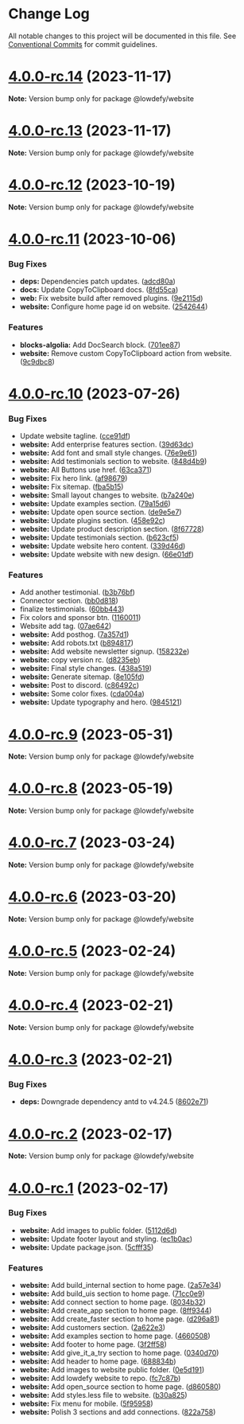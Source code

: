 # Change Log

All notable changes to this project will be documented in this file.
See [Conventional Commits](https://conventionalcommits.org) for commit guidelines.

# [4.0.0-rc.14](https://github.com/lowdefy/lowdefy/compare/v4.0.0-rc.12...v4.0.0-rc.14) (2023-11-17)

**Note:** Version bump only for package @lowdefy/website





# [4.0.0-rc.13](https://github.com/lowdefy/lowdefy/compare/v4.0.0-rc.12...v4.0.0-rc.13) (2023-11-17)

**Note:** Version bump only for package @lowdefy/website





# [4.0.0-rc.12](https://github.com/lowdefy/lowdefy/compare/v4.0.0-rc.11...v4.0.0-rc.12) (2023-10-19)

**Note:** Version bump only for package @lowdefy/website





# [4.0.0-rc.11](https://github.com/lowdefy/lowdefy/compare/v4.0.0-rc.10...v4.0.0-rc.11) (2023-10-06)


### Bug Fixes

* **deps:** Dependencies patch updates. ([adcd80a](https://github.com/lowdefy/lowdefy/commit/adcd80afe8c752e15c900b88eb4d9be8526c7bcd))
* **docs:** Update CopyToClipboard docs. ([8fd55ca](https://github.com/lowdefy/lowdefy/commit/8fd55cacc20c2a326cb7bf6fa7bf2f5a1bd9f53f))
* **web:** Fix website build after removed plugins. ([9e2115d](https://github.com/lowdefy/lowdefy/commit/9e2115d8b94f662711036e94b8dedae36f61fff9))
* **website:** Configure home page id on website. ([2542644](https://github.com/lowdefy/lowdefy/commit/2542644c1840145b08881b03caa48a729af2ae72))


### Features

* **blocks-algolia:** Add DocSearch block. ([701ee87](https://github.com/lowdefy/lowdefy/commit/701ee87ec7f3e5f2b28568e43c14948548b90d9e))
* **website:** Remove custom CopyToClipboard action from website. ([9c9dbc8](https://github.com/lowdefy/lowdefy/commit/9c9dbc86beea43227fc14ae09eb9fa65fe3346e8))





# [4.0.0-rc.10](https://github.com/lowdefy/lowdefy/compare/v4.0.0-rc.9...v4.0.0-rc.10) (2023-07-26)


### Bug Fixes

* Update website tagline. ([cce91df](https://github.com/lowdefy/lowdefy/commit/cce91df9c74c3a8c26de68814001dd9dced35085))
* **website:** Add enterprise features section. ([39d63dc](https://github.com/lowdefy/lowdefy/commit/39d63dc16c4f16a1804aaf1bac12c56b9d14821d))
* **website:** Add font and small style changes. ([76e9e61](https://github.com/lowdefy/lowdefy/commit/76e9e6146b8e833a17fb6002602e762e2467930e))
* **website:** Add testimonials section to website. ([848d4b9](https://github.com/lowdefy/lowdefy/commit/848d4b94dc4993f19ee031c158cc7dfc5841c629))
* **website:** All Buttons use href. ([63ca371](https://github.com/lowdefy/lowdefy/commit/63ca3719e30f6f10fcbb7a2dd7e1d28e581335af))
* **website:** Fix hero link. ([af98679](https://github.com/lowdefy/lowdefy/commit/af98679dcdfc9190d60978bb6e16ea56694ddb48))
* **website:** Fix sitemap. ([fba5b15](https://github.com/lowdefy/lowdefy/commit/fba5b157add5578def3c3bb4cd7b8be0a2be363d))
* **website:** Small layout changes to website. ([b7a240e](https://github.com/lowdefy/lowdefy/commit/b7a240e7261b760cebe2ed83cebdc90a338fdc92))
* **website:** Update examples section. ([79a15d6](https://github.com/lowdefy/lowdefy/commit/79a15d632bb5e1e290df89ed217de0ab5c9f6362))
* **website:** Update open source section. ([de9e5e7](https://github.com/lowdefy/lowdefy/commit/de9e5e7ff6150c990be25e89e9819799ce43005b))
* **website:** Update plugins section. ([458e92c](https://github.com/lowdefy/lowdefy/commit/458e92c3af4fb20ba6a63f29c31efc958e40ae17))
* **website:** Update product description section. ([8f67728](https://github.com/lowdefy/lowdefy/commit/8f67728f6e3728a2e71b6249700cf0b2e22dfae9))
* **website:** Update testimonials section. ([b623cf5](https://github.com/lowdefy/lowdefy/commit/b623cf5c4588c2660510b23baa6c51ce7f9fc6dd))
* **website:** Update website hero content. ([339d46d](https://github.com/lowdefy/lowdefy/commit/339d46d9711b9ccbad4d06f549902bddcf26b7c2))
* **website:** Update website with new design. ([66e01df](https://github.com/lowdefy/lowdefy/commit/66e01df5232f67d2ad601300e766fda91fe273d2))


### Features

* Add another testimonial. ([b3b76bf](https://github.com/lowdefy/lowdefy/commit/b3b76bf700b4ed86bd17c66737c4745c96acf457))
* Connector section. ([bb0d818](https://github.com/lowdefy/lowdefy/commit/bb0d8181417a1dca63a0a8e3dcd8ccf62b28bfa6))
* finalize testimonials. ([60bb443](https://github.com/lowdefy/lowdefy/commit/60bb4430045511129457ef8d482e7cd3d20fc638))
* Fix colors and sponsor btn. ([1160011](https://github.com/lowdefy/lowdefy/commit/1160011eb755447c9b044de42a4229186e76c84e))
* Website add tag. ([07ae642](https://github.com/lowdefy/lowdefy/commit/07ae6422b4036e1823e670e209e67c0cffec9345))
* **website:** Add posthog. ([7a357d1](https://github.com/lowdefy/lowdefy/commit/7a357d1f39bc0aaec48b2b7252a1be650116bcd2))
* **website:** Add robots.txt ([b894817](https://github.com/lowdefy/lowdefy/commit/b8948174c15dadfeb4e9e64f0124ea7df9f0f151))
* **website:** Add website newsletter signup. ([158232e](https://github.com/lowdefy/lowdefy/commit/158232e438b355e1cc15caaeeea2cde3d7f54e4c))
* **website:** copy version rc. ([d8235eb](https://github.com/lowdefy/lowdefy/commit/d8235eb37ab0159a765ccc4e6da44444e362a0c3))
* **website:** Final style changes. ([438a519](https://github.com/lowdefy/lowdefy/commit/438a5193df34e7b8f44367709da37cb07abf15de))
* **website:** Generate sitemap. ([8e105fd](https://github.com/lowdefy/lowdefy/commit/8e105fd053ba8ad598624f225ad8543b8a0a4fb6))
* **website:** Post to discord. ([c86492c](https://github.com/lowdefy/lowdefy/commit/c86492c517ae435d47a6c74bbb16b8edcebc6977))
* **website:** Some color fixes. ([cda004a](https://github.com/lowdefy/lowdefy/commit/cda004aee4aea54aea051a7230ee25f2b9752c7a))
* **website:** Update typography and hero. ([9845121](https://github.com/lowdefy/lowdefy/commit/98451212196ee8fa4679bf1d29f748d2f1ee6a2f))





# [4.0.0-rc.9](https://github.com/lowdefy/lowdefy/compare/v4.0.0-rc.8...v4.0.0-rc.9) (2023-05-31)

**Note:** Version bump only for package @lowdefy/website





# [4.0.0-rc.8](https://github.com/lowdefy/lowdefy/compare/v4.0.0-rc.7...v4.0.0-rc.8) (2023-05-19)

**Note:** Version bump only for package @lowdefy/website





# [4.0.0-rc.7](https://github.com/lowdefy/lowdefy/compare/v4.0.0-rc.6...v4.0.0-rc.7) (2023-03-24)

**Note:** Version bump only for package @lowdefy/website





# [4.0.0-rc.6](https://github.com/lowdefy/lowdefy/compare/v4.0.0-rc.5...v4.0.0-rc.6) (2023-03-20)

**Note:** Version bump only for package @lowdefy/website





# [4.0.0-rc.5](https://github.com/lowdefy/lowdefy/compare/v4.0.0-rc.4...v4.0.0-rc.5) (2023-02-24)

**Note:** Version bump only for package @lowdefy/website





# [4.0.0-rc.4](https://github.com/lowdefy/lowdefy/compare/v4.0.0-rc.3...v4.0.0-rc.4) (2023-02-21)

**Note:** Version bump only for package @lowdefy/website





# [4.0.0-rc.3](https://github.com/lowdefy/lowdefy/compare/v4.0.0-rc.2...v4.0.0-rc.3) (2023-02-21)


### Bug Fixes

* **deps:** Downgrade dependency antd to v4.24.5 ([8602e71](https://github.com/lowdefy/lowdefy/commit/8602e719bda786c84086dd13a73287cefea7812a))





# [4.0.0-rc.2](https://github.com/lowdefy/lowdefy/compare/v4.0.0-rc.1...v4.0.0-rc.2) (2023-02-17)

**Note:** Version bump only for package @lowdefy/website





# [4.0.0-rc.1](https://github.com/lowdefy/lowdefy/compare/v4.0.0-rc.0...v4.0.0-rc.1) (2023-02-17)


### Bug Fixes

* **website:** Add images to public folder. ([5112d6d](https://github.com/lowdefy/lowdefy/commit/5112d6d5bf17c7d1452467e889f378b3ceb94268))
* **website:** Update footer layout and styling. ([ec1b0ac](https://github.com/lowdefy/lowdefy/commit/ec1b0ac5e6ecfbd41c137a7628751b6e31423491))
* **website:** Update package.json. ([5cfff35](https://github.com/lowdefy/lowdefy/commit/5cfff352b93631dd86ec75f7dab0aed09370df31))


### Features

* **website:** Add build_internal section to home page. ([2a57e34](https://github.com/lowdefy/lowdefy/commit/2a57e347a0c795fe298a90e15436e7b7541249b1))
* **website:** Add build_uis section to home page. ([71cc0e9](https://github.com/lowdefy/lowdefy/commit/71cc0e902eff25a606a816e2f6771e3669f115e6))
* **website:** Add connect section to home page. ([8034b32](https://github.com/lowdefy/lowdefy/commit/8034b32b0bea65b8431078eea67c4238634424d9))
* **website:** Add create_app section to home page. ([8ff9344](https://github.com/lowdefy/lowdefy/commit/8ff9344fe2696e96f93999f8336de284b1e7cd3d))
* **website:** Add create_faster section to home page. ([d296a81](https://github.com/lowdefy/lowdefy/commit/d296a81a67fd85b20435f6374348a2e971377101))
* **website:** Add customers section. ([2a622e3](https://github.com/lowdefy/lowdefy/commit/2a622e329ae8e453aa3a4a70b72c84db41cd5b22))
* **website:** Add examples section to home page. ([4660508](https://github.com/lowdefy/lowdefy/commit/466050882027f7170e47a8719f60f5be0961e008))
* **website:** Add footer to home page. ([3f2ff58](https://github.com/lowdefy/lowdefy/commit/3f2ff58e3ebd8c84874fe9013bb9507215edda40))
* **website:** Add give_it_a_try section to home page. ([0340d70](https://github.com/lowdefy/lowdefy/commit/0340d7055f97456534918453fd5f9db2ed193f32))
* **website:** Add header to home page. ([688834b](https://github.com/lowdefy/lowdefy/commit/688834b4697bb372e8c6e4fae68e8ff509123862))
* **website:** Add images to website public folder. ([0e5d191](https://github.com/lowdefy/lowdefy/commit/0e5d1919dcb31d9659c66da7a548b4786c166121))
* **website:** Add lowdefy website to repo. ([fc7c87b](https://github.com/lowdefy/lowdefy/commit/fc7c87bd6e9121b975c5bfa20c0d56ce8c771c7f))
* **website:** Add open_source section to home page. ([d860580](https://github.com/lowdefy/lowdefy/commit/d8605800d68d4402a86eb19538ae74b04c3d1611))
* **website:** Add styles.less file to website. ([b30a825](https://github.com/lowdefy/lowdefy/commit/b30a825d1d92217296ea81ca9927912efdafb814))
* **website:** Fix menu for mobile. ([5f95958](https://github.com/lowdefy/lowdefy/commit/5f95958c2b4b75f5a5a43414e9ad34ba04321b2b))
* **website:** Polish 3 sections and add connections. ([822a758](https://github.com/lowdefy/lowdefy/commit/822a75871d350999a3de48339bae2d66575a8cca))
